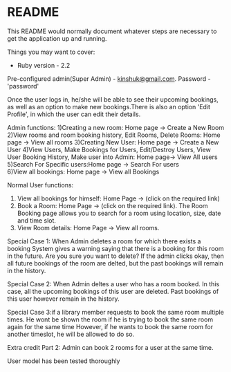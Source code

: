 # README

This README would normally document whatever steps are necessary to get the
application up and running.

Things you may want to cover:

* Ruby version - 2.2

Pre-configured admin(Super Admin) - kinshuk@gmail.com. Password - 'password'

Once the user logs in, he/she will be able to see their upcoming bookings, as well as an option to make new bookings.There is also an option 'Edit Profile', in which the user can edit their details.

Admin functions:
1)Creating a new room: Home page -> Create a New Room
2)View rooms and room booking history, Edit Rooms, Delete Rooms: Home page -> View all rooms
3)Creating New User: Home page -> Create a New User
4)View Users, Make Bookings for Users, Edit/Destroy Users, View User Booking History, Make user into Admin: Home page-> View All users  
5)Search For Specific users:Home page -> Search For users   
6)View all bookings: Home page -> View all Bookings

Normal User functions:
1) View all bookings for himself: Home Page -> (click on the required link)
2) Book a Room: Home Page -> (click on the required link). The Room Booking page allows you to search for a room using location, size, date and time slot.
3) View Room details: Home Page -> View all rooms.

Special Case 1: When Admin deletes a room for which there exists a booking
System gives a warning saying that there is a booking for this room in the future. Are you sure you want to delete? If the admin clicks 
okay, then all future bookings of the room are delted, but the past bookings will remain in the history.

Special Case 2: When Admin deltes a user who has a room booked.
In this case, all the upcoming bookings of this user are deleted. Past bookings of this user however remain in the history.

Special Case 3:if a library member requests to book the same room multiple times. He wont be shown the room if he is trying to book the same room again for the same time
However, if he wants to book the same room for another timeslot, he will be allowed to do so.

Extra credit Part 2: Admin can book 2 rooms for a user at the same time.

User model has been tested thoroughly

